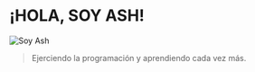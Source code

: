 # ¡HOLA, SOY ASH!

![Soy Ash](https://i.gifer.com/origin/33/33d88994d07e5eca370d0776e5dd046c_w200.gif)

> Ejerciendo la programación y aprendiendo cada vez más.
